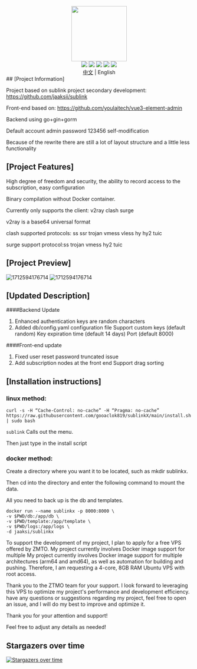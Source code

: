 <div align="center">
<img src="webs/src/assets/logo.png" width="150px" height="150px" />
</div>

<div align="center">
    <img src="https://img.shields.io/badge/Vue-5.0.8-brightgreen.svg"/>
    <img src="https://img.shields.io/badge/Go-1.22.0-green.svg"/>
    <img src="https://img.shields.io/badge/Element Plus-2.6.1-blue.svg"/>
    <img src="https://img.shields.io/badge/license-MIT-green.svg"/>
    <a href="https://t.me/+u6gLWF0yP5NiZWQ1" target="_blank">
        <img src="https://img.shields.io/badge/TG-交流群-orange.svg"/>
    </a>
    <div align="center"> <a href="README.md">中文<a> | English</div>
</div>
## [Project Information]

Project based on sublink project secondary development: https://github.com/jaaksii/sublink

Front-end based on: https://github.com/youlaitech/vue3-element-admin

Backend using go+gin+gorm

Default account admin password 123456 self-modification

Because of the rewrite there are still a lot of layout structure and a little less functionality

## [Project Features]

High degree of freedom and security, the ability to record access to the subscription, easy configuration

Binary compilation without Docker container.

Currently only supports the client: v2ray clash surge

v2ray is a base64 universal format

clash supported protocols: ss ssr trojan vmess vless hy hy2 tuic

surge support protocol:ss trojan vmess hy2 tuic

## [Project Preview]

![1712594176714](webs/src/assets/1.png)
![1712594176714](webs/src/assets/2.png)

## [Updated Description]

####Backend Update

1. Enhanced authentication keys are random characters
2. Added db/config.yaml configuration file 
   Support custom keys (default random) Key expiration time (default 14 days) Port (default 8000)

####Front-end update

1. Fixed user reset password truncated issue
2. Add subscription nodes at the front end Support drag sorting

## [Installation instructions]
### linux method:
```
curl -s -H “Cache-Control: no-cache” -H “Pragma: no-cache” https://raw.githubusercontent.com/gooaclok819/sublinkX/main/install.sh | sudo bash
```

```sublink``` Calls out the menu.

Then just type in the install script

### docker method:

Create a directory where you want it to be located, such as mkdir sublinkx.

Then cd into the directory and enter the following command to mount the data.

All you need to back up is the db and templates.
```
docker run --name sublinkx -p 8000:8000 \
-v $PWD/db:/app/db \
-v $PWD/template:/app/template \
-v $PWD/logs:/app/logs \
-d jaaksi/sublinkx
```

To support the development of my project, I plan to apply for a free VPS offered by ZMTO. My project currently involves Docker image support for multiple My project currently involves Docker image support for multiple architectures (arm64 and amd64), as well as automation for building and pushing. Therefore, I am requesting a 4-core, 8GB RAM Ubuntu VPS with root access.

Thank you to the ZTMO team for your support. I look forward to leveraging this VPS to optimize my project's performance and development efficiency. have any questions or suggestions regarding my project, feel free to open an issue, and I will do my best to improve and optimize it.

Thank you for your attention and support!

Feel free to adjust any details as needed!

## Stargazers over time
[![Stargazers over time](https://starchart.cc/gooaclok819/sublinkX.svg?variant=adaptive)](https://starchart.cc/gooaclok819/sublinkX)

